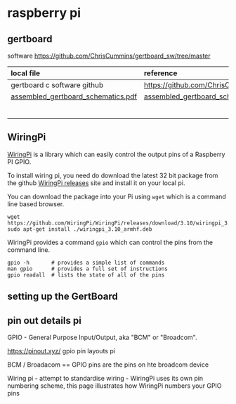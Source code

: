 # raspberry pi 

## gertboard

software https://github.com/ChrisCummins/gertboard_sw/tree/master

| local file |reference    | notes   |
|:------------------------|:------------------------|:------------------------|
| gertboard c software github |  https://github.com/ChrisCummins/gertboard_sw/tree/master   |  |
| [assembled_gertboard_schematics.pdf](../assembledassembled_gertboard_schematics.pdf)  | [assembled_gertboard_schematics - reference](https://www.openhacks.com/uploadsproductos/assembled_gertboard_schematics.pdf) |    |
|                        |                          |           |
|                        |                          |           |
|                        |                          |           |
|                        |                          |           |
|                        |                          |           |
|                        |                          |           |


## WiringPi

[WiringPi](https://github.com/WiringPi/WiringPi) is a library which can easily control the output pins of a Raspberry PI GPIO. 

To install wiring pi, you need do download the latest 32 bit package from the github [WiringPi releases](https://github.com/WiringPi/WiringPi/releases) site and install it on your local pi.

You can download the package into your Pi using `wget` which is a command line based browser.

```
wget https://github.com/WiringPi/WiringPi/releases/download/3.10/wiringpi_3.10_armhf.deb
sudo apt-get install ./wiringpi_3.10_armhf.deb 

```
WiringPi provides a command `gpio` which can control the pins from the command line.

```
gpio -h       # provides a simple list of commands
man gpio      # provides a full set of instructions
gpio readall  # lists the state of all of the pins
```
## setting up the GertBoard



## pin out details pi

GPIO - General Purpose Input/Output, aka "BCM" or "Broadcom".

https://pinout.xyz/ gpio pin layouts pi

BCM / Broadacom == GPIO pins are the pins on hte broadcom device

Wiring pi - attempt to standardise wiring - WiringPi uses its own pin numbering scheme, this page illustrates how WiringPi numbers your GPIO pins
